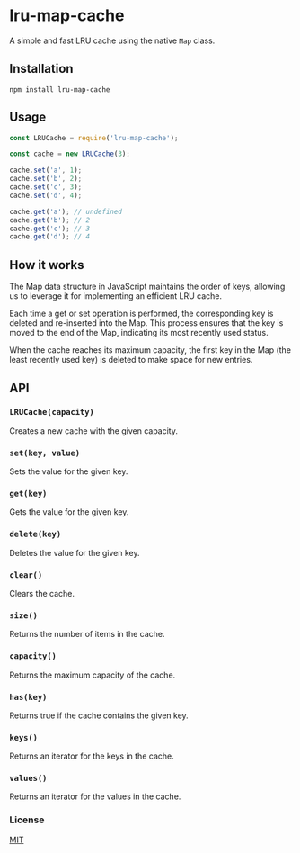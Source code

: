 # lru-map-cache

A simple and fast LRU cache using the native `Map` class.

## Installation
```
npm install lru-map-cache
```

## Usage
```javascript
const LRUCache = require('lru-map-cache');

const cache = new LRUCache(3);

cache.set('a', 1);
cache.set('b', 2);
cache.set('c', 3);
cache.set('d', 4);

cache.get('a'); // undefined
cache.get('b'); // 2
cache.get('c'); // 3
cache.get('d'); // 4
```

## How it works
The Map data structure in JavaScript maintains the order of keys, allowing us to leverage it for implementing an efficient LRU cache.

Each time a get or set operation is performed, the corresponding key is deleted and re-inserted into the Map. This process ensures that the key is moved to the end of the Map, indicating its most recently used status.

When the cache reaches its maximum capacity, the first key in the Map (the least recently used key) is deleted to make space for new entries.

## API
### `LRUCache(capacity)`
Creates a new cache with the given capacity.

### `set(key, value)`
Sets the value for the given key.

### `get(key)`
Gets the value for the given key.

### `delete(key)`
Deletes the value for the given key.

### `clear()`
Clears the cache.

### `size()`
Returns the number of items in the cache.

### `capacity()`
Returns the maximum capacity of the cache.

### `has(key)`
Returns true if the cache contains the given key.

### `keys()`
Returns an iterator for the keys in the cache.

### `values()`
Returns an iterator for the values in the cache.

### License
[MIT](LICENSE)
